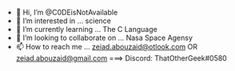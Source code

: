 - 👋 Hi, I’m @C0DEisNotAvailable
- 👀 I’m interested in ... science
- 🌱 I’m currently learning ... The C Language
- 💞️ I’m looking to collaborate on ... Nasa Space Agensy
- 📫 How to reach me ... zeiad.abouzaid@otlook.com OR zeiad.abouzaid@gmail.com ===> Discord: ThatOtherGeek#0580

<!---
C0DEisNotAvailable/C0DEisNotAvailable is a ✨ special ✨ repository because its `README.md` (this file) appears on your GitHub profile.
You can click the Preview link to take a look at your changes.
--->
